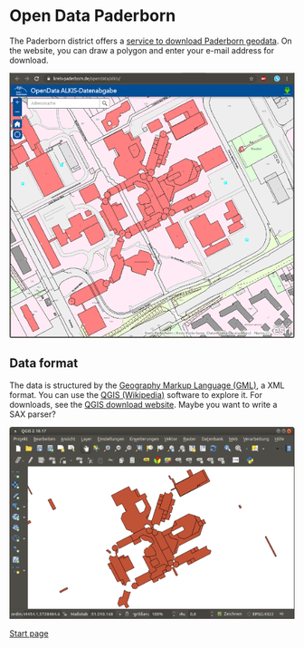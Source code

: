 # Open Data Paderborn

The Paderborn district offers a [service to download Paderborn geodata](https://www.kreis-paderborn.de/kreis_paderborn/geoportal/opendata/).
On the website, you can draw a polygon and enter your e-mail address for download.

![Kreis Paderborn ALKIS](images/kreis-paderborn-alkis.png)

## Data format

The data is structured by the [Geography Markup Language (GML)](https://en.wikipedia.org/wiki/Geography_Markup_Language), a XML format.
You can use the [QGIS (Wikipedia)](https://en.wikipedia.org/wiki/QGIS) software to explore it.
For downloads, see the [QGIS download website](https://www.qgis.org/de/site/forusers/download.html).
Maybe you want to write a SAX parser?

![QGIS](images/qgis.png)

[Start page](index)
